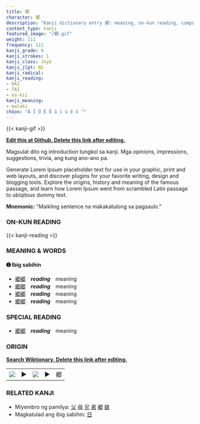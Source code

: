 ```yaml
---
title: 郷
character: 郷
description: "Kanji dictionary entry 郷: meaning, on-kun reading, compounds, origin, related kanji"
content_type: kanji
featured_image: "/郷.gif"
weight: 111
frequency: 111
kanji_grade: 9
kanji_strokes: 1
kanji_class: Jōyō
kanji_jlpt: N1
kanji_radical: 
kanji_reading: 
- DAI
- TAI
- oo-kii
kanji_meaning:
- malaki
chōon: "Ā Ī Ū Ē Ō ā ī ū ē ō ’"
---
```

[//]: # (Don't edit the line below. Kanji animated GIF code is automatically generated.)
{{< kanji-gif >}}

[//]: # (Edit below this line.)

**[Edit this at Github. Delete this link after editing.](https://github.com/tim0g/tim/tree/main/content/kanji/郷/index.md)**

Magsulat dito ng introduction tungkol sa kanji. Mga opinions, impressions, suggestions, trivia, ang kung ano-ano pa.

Generate Lorem Ipsum placeholder text for use in your graphic, print and web layouts, and discover plugins for your favorite writing, design and blogging tools. Explore the origins, history and meaning of the famous passage, and learn how Lorem Ipsum went from scrambled Latin passage to ubiqitous dummy text.
 
**Mnemonic:** "Maikling sentence na makakatulong sa pagsaulo."

### ON-KUN READING

[//]: # (Don't edit the line below. ON-KUN READING code is automatically generated.)
{{< kanji-reading >}}

### MEANING & WORDS

#### ➊ **Ibig sabihin**
  - [郷](../郷)[郷](../郷)　***reading***　meaning
  - [郷](../郷)[郷](../郷)　***reading***　meaning
  - [郷](../郷)[郷](../郷)　***reading***　meaning
  - [郷](../郷)[郷](../郷)　***reading***　meaning

### SPECIAL READING
  - [郷](../郷)[郷](../郷)　***reading***　meaning

### ORIGIN

**[Search Wiktionary. Delete this link after editing.](https://wiktionary.org/wiki/郷)**
<table class="kanji-table"><tr><td>
<img src="60px-郷-bronze.svg.png">
</td><td>▶</td><td>
<img src="60px-郷-oracle.svg.png">
</td><td>▶</td>
<td class="kanji-origin">郷</td>
</tr></table>

### RELATED KANJI
- Miyembro ng pamilya: [父](../父) [母](../母) [兄](../兄) [弟](../弟) [郷](../郷) [娘](../娘)
- Magkatulad ang ibig sabihin: [日](../日)
